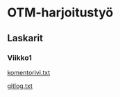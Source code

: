 ﻿# OTM-harjoitustyö

## Laskarit

### Viikko1

[komentorivi.txt](https://github.com/Viannaiv/otm-harjoitustyo/blob/master/laskarit/viikko1/komentorivi.txt)

[gitlog.txt](https://github.com/Viannaiv/otm-harjoitustyo/blob/master/laskarit/viikko1/gitlog.txt)
